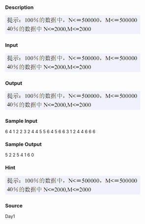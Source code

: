 
### Description
![](/images/17871.jpg) 
### Input
![](/images/17872.jpg) 
### Output
![](/images/17873.jpg) 
### Sample Input
6 4 
1 2 
2 3 
2 4 
4 5 
5 6 
4 5 6 
6 3 1 
2 4 4 
6 6 6 

### Sample Output
 
5 2 
2 5 
4 1 
6 0 
### Hint
![](/images/17874.jpg) 
### Source
Day1